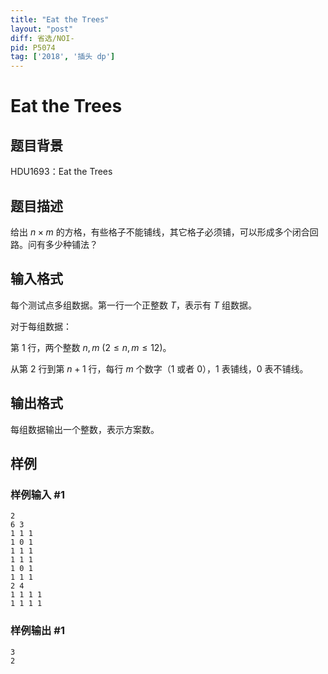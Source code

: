 ```yaml
---
title: "Eat the Trees"
layout: "post"
diff: 省选/NOI-
pid: P5074
tag: ['2018', '插头 dp']
---
```

# Eat the Trees
## 题目背景

HDU1693：Eat the Trees

## 题目描述

给出 $n \times m$ 的方格，有些格子不能铺线，其它格子必须铺，可以形成多个闭合回路。问有多少种铺法？
## 输入格式

每个测试点多组数据。第一行一个正整数 $T$，表示有 $T$ 组数据。

对于每组数据：

第 $1$ 行，两个整数 $n,m\ (2 \le n,m \le 12)$。

从第 $2$ 行到第 $n+1$ 行，每行 $m$ 个数字（$1$ 或者 $0$），$1$ 表铺线，$0$ 表不铺线。
## 输出格式

每组数据输出一个整数，表示方案数。
## 样例

### 样例输入 #1
```
2
6 3
1 1 1
1 0 1
1 1 1
1 1 1
1 0 1
1 1 1
2 4
1 1 1 1
1 1 1 1
```
### 样例输出 #1
```
3
2
```

